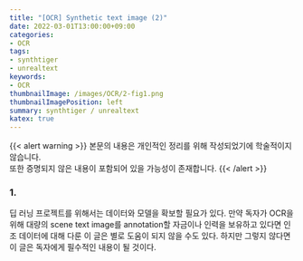 ```yaml
---
title: "[OCR] Synthetic text image (2)"
date: 2022-03-01T13:00:00+09:00
categories:
- OCR
tags:
- synthtiger
- unrealtext
keywords:
- OCR
thumbnailImage: /images/OCR/2-fig1.png
thumbnailImagePosition: left
summary: synthtiger / unrealtext
katex: true
---
```

{{< alert warning >}}
본문의 내용은 개인적인 정리를 위해 작성되었기에 학술적이지 않습니다.  
또한 증명되지 않은 내용이 포함되어 있을 가능성이 존재합니다.
{{< /alert >}}

### 1.
딥 러닝 프로젝트를 위해서는 데이터와 모델을 확보할 필요가 있다. 만약 독자가 OCR을 위해 대량의 scene text image를 annotation할 자금이나 인력을 보유하고 있다면 인조 데이터에 대해 다룬 이 글은 별로 도움이 되지 않을 수도 있다. 하지만 그렇지 않다면 이 글은 독자에게 필수적인 내용이 될 것이다.
